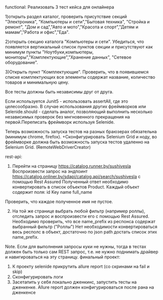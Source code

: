 functional:
Реализовать 3 тест кейса для онлайнера

1)открыть раздел каталог, проверить присутствие секций "Электроника", "Компьютеры и сети","Бытовая техника",
 "Стройка и ремонт", "Дом и сад","Авто и мото","Красота и спорт","Детям и мамам","Работа и офис","Еда".
  
2)открыть секцию каталога "Компьютеры и сети". Убедиться, что появляется вертикальный список пунктов секции и 
присутствуют как минимум пункты "Ноутбуки,компьютеры, мониторы","Комплектующие","Хранение данных", "Сетевое оборудование".

3)Открыть пункт "Комплектующие". Проверить, что в появившемся списке комплектующих все элементы содержат название, 
количество товаров и минимальную цену.

Все тесты должны быть независимы друг от друга.

Если используется Junit5 - использовать assertAll, где это целесообразно. В случае использования других фреймворков 
или Selenide.should - сделать аналог, позволяющий выполнить несколько независимых проверок без мнгновенного 
прекращения на первой.Переписать фреймворк используя Selenide.

Теперь возможность запуска тестов на разных браюзерах обязательна (минимум chrome, firefox).
+Сконфигурировать Selenium Grid и ноду, во фреймворке должна быть возможность запуска
тестов удаленно на Selenium Grid. (RemoteWebDriverCreator)

rest-api:
1) Перейти на страницу https://catalog.runner.by/sushivesla
Воспроизвести запрос на эндпоинт https://catalog.onliner.by/sdapi/catalog.api/search/sushivesla
с помощью Rest Assured
Полученный ответ необходимо конвертировать в список объектов Product.
Каждый объект содержит поля:
id
Key
name
full_name

Проверить, что каждое полученное имя не пустое.

2) На той же странице выбрать любой фильтр (например роллы), отследить запрос
и воспроизвести его с помощью Rest Assured. 
Необходимо проверить, что все name_prefix из респонса содержат выбранный фильтр ("Роллы")
Нет необходимости конвертироваться весь респолс в объект, достаточно по json path
достать список этих name_prefix.


Note. Если для выполнения запросы куки не нужны, тогда в тестах должен быть только 
сам REST запрос, т.е. не нужно поднимать драйвер и навигироваться на эту страницу.
финальный проект: 
 1) К проекту selenide прикрутить allure report (со скринами на fail и skip) 
 2) Сконфигурировать логи
 3) Засетапить у себя локально дженкинс, запустить тесты на дженкенке. 
 Allure report должен конфигурироваться после рана на дженкенсе

